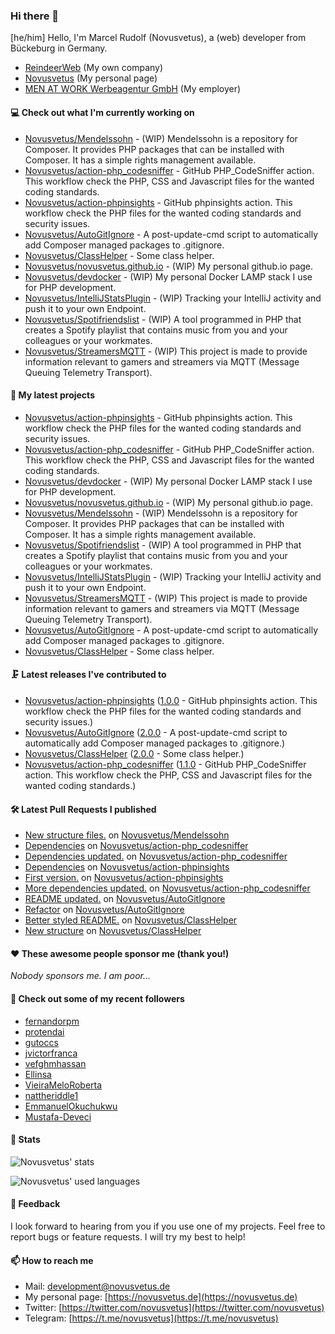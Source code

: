 ### Hi there 👋

[he/him]
Hello, I'm Marcel Rudolf (Novusvetus), a (web) developer from Bückeburg in Germany.

* [ReindeerWeb](https://reindeer-web.de) (My own company)
* [Novusvetus](https://novusvetus.de) (My personal page)
* [MEN AT WORK Werbeagentur GmbH](https://www.men-at-work.de/) (My employer)

#### 💻 Check out what I'm currently working on

- [Novusvetus/Mendelssohn](https://github.com/Novusvetus/Mendelssohn) - (WIP) Mendelssohn is a repository for Composer. It provides PHP packages that can be installed with Composer. It has a simple rights management available.
- [Novusvetus/action-php_codesniffer](https://github.com/Novusvetus/action-php_codesniffer) - GitHub PHP_CodeSniffer action. This workflow check the PHP, CSS and Javascript files for the wanted coding standards.
- [Novusvetus/action-phpinsights](https://github.com/Novusvetus/action-phpinsights) - GitHub phpinsights action. This workflow check the PHP files for the wanted coding standards and security issues.
- [Novusvetus/AutoGitIgnore](https://github.com/Novusvetus/AutoGitIgnore) - A post-update-cmd script to automatically add Composer managed packages to .gitignore.
- [Novusvetus/ClassHelper](https://github.com/Novusvetus/ClassHelper) - Some class helper.
- [Novusvetus/novusvetus.github.io](https://github.com/Novusvetus/novusvetus.github.io) - (WIP) My personal github.io page.
- [Novusvetus/devdocker](https://github.com/Novusvetus/devdocker) - (WIP) My personal Docker LAMP stack I use for PHP development.
- [Novusvetus/IntelliJStatsPlugin](https://github.com/Novusvetus/IntelliJStatsPlugin) - (WIP) Tracking your IntelliJ activity and push it to your own Endpoint.
- [Novusvetus/Spotifriendslist](https://github.com/Novusvetus/Spotifriendslist) - (WIP) A tool programmed in PHP that creates a Spotify playlist that contains music from you and your colleagues or your workmates.
- [Novusvetus/StreamersMQTT](https://github.com/Novusvetus/StreamersMQTT) - (WIP) This project is made to provide information relevant to gamers and streamers via MQTT (Message Queuing Telemetry Transport).

#### 🐣 My latest projects

- [Novusvetus/action-phpinsights](https://github.com/Novusvetus/action-phpinsights) - GitHub phpinsights action. This workflow check the PHP files for the wanted coding standards and security issues.
- [Novusvetus/action-php_codesniffer](https://github.com/Novusvetus/action-php_codesniffer) - GitHub PHP_CodeSniffer action. This workflow check the PHP, CSS and Javascript files for the wanted coding standards.
- [Novusvetus/devdocker](https://github.com/Novusvetus/devdocker) - (WIP) My personal Docker LAMP stack I use for PHP development.
- [Novusvetus/novusvetus.github.io](https://github.com/Novusvetus/novusvetus.github.io) - (WIP) My personal github.io page.
- [Novusvetus/Mendelssohn](https://github.com/Novusvetus/Mendelssohn) - (WIP) Mendelssohn is a repository for Composer. It provides PHP packages that can be installed with Composer. It has a simple rights management available.
- [Novusvetus/Spotifriendslist](https://github.com/Novusvetus/Spotifriendslist) - (WIP) A tool programmed in PHP that creates a Spotify playlist that contains music from you and your colleagues or your workmates.
- [Novusvetus/IntelliJStatsPlugin](https://github.com/Novusvetus/IntelliJStatsPlugin) - (WIP) Tracking your IntelliJ activity and push it to your own Endpoint.
- [Novusvetus/StreamersMQTT](https://github.com/Novusvetus/StreamersMQTT) - (WIP) This project is made to provide information relevant to gamers and streamers via MQTT (Message Queuing Telemetry Transport).
- [Novusvetus/AutoGitIgnore](https://github.com/Novusvetus/AutoGitIgnore) - A post-update-cmd script to automatically add Composer managed packages to .gitignore.
- [Novusvetus/ClassHelper](https://github.com/Novusvetus/ClassHelper) - Some class helper.

#### 🗜 Latest releases I've contributed to

- [Novusvetus/action-phpinsights](https://github.com/Novusvetus/action-phpinsights) ([1.0.0](https://github.com/Novusvetus/action-phpinsights/releases/tag/1.0.0) - GitHub phpinsights action. This workflow check the PHP files for the wanted coding standards and security issues.)
- [Novusvetus/AutoGitIgnore](https://github.com/Novusvetus/AutoGitIgnore) ([2.0.0](https://github.com/Novusvetus/AutoGitIgnore/releases/tag/2.0.0) - A post-update-cmd script to automatically add Composer managed packages to .gitignore.)
- [Novusvetus/ClassHelper](https://github.com/Novusvetus/ClassHelper) ([2.0.0](https://github.com/Novusvetus/ClassHelper/releases/tag/2.0.0) - Some class helper.)
- [Novusvetus/action-php_codesniffer](https://github.com/Novusvetus/action-php_codesniffer) ([1.1.0](https://github.com/Novusvetus/action-php_codesniffer/releases/tag/1.1.0) - GitHub PHP_CodeSniffer action. This workflow check the PHP, CSS and Javascript files for the wanted coding standards.)

#### 🛠 Latest Pull Requests I published

- [New structure files.](https://github.com/Novusvetus/Mendelssohn/pull/1) on [Novusvetus/Mendelssohn](https://github.com/Novusvetus/Mendelssohn)
- [Dependencies](https://github.com/Novusvetus/action-php_codesniffer/pull/76) on [Novusvetus/action-php_codesniffer](https://github.com/Novusvetus/action-php_codesniffer)
- [Dependencies updated.](https://github.com/Novusvetus/action-php_codesniffer/pull/71) on [Novusvetus/action-php_codesniffer](https://github.com/Novusvetus/action-php_codesniffer)
- [Dependencies](https://github.com/Novusvetus/action-phpinsights/pull/19) on [Novusvetus/action-phpinsights](https://github.com/Novusvetus/action-phpinsights)
- [First version.](https://github.com/Novusvetus/action-phpinsights/pull/6) on [Novusvetus/action-phpinsights](https://github.com/Novusvetus/action-phpinsights)
- [More dependencies updated.](https://github.com/Novusvetus/action-php_codesniffer/pull/58) on [Novusvetus/action-php_codesniffer](https://github.com/Novusvetus/action-php_codesniffer)
- [README updated.](https://github.com/Novusvetus/AutoGitIgnore/pull/4) on [Novusvetus/AutoGitIgnore](https://github.com/Novusvetus/AutoGitIgnore)
- [Refactor](https://github.com/Novusvetus/AutoGitIgnore/pull/3) on [Novusvetus/AutoGitIgnore](https://github.com/Novusvetus/AutoGitIgnore)
- [Better styled README.](https://github.com/Novusvetus/ClassHelper/pull/4) on [Novusvetus/ClassHelper](https://github.com/Novusvetus/ClassHelper)
- [New structure](https://github.com/Novusvetus/ClassHelper/pull/3) on [Novusvetus/ClassHelper](https://github.com/Novusvetus/ClassHelper)

#### ❤️ These awesome people sponsor me (thank you!)

_Nobody sponsors me. I am poor..._

#### 👯 Check out some of my recent followers

- [fernandorpm](https://github.com/fernandorpm)
- [protendai](https://github.com/protendai)
- [gutoccs](https://github.com/gutoccs)
- [jvictorfranca](https://github.com/jvictorfranca)
- [vefghmhassan](https://github.com/vefghmhassan)
- [Ellinsa](https://github.com/Ellinsa)
- [VieiraMeloRoberta](https://github.com/VieiraMeloRoberta)
- [nattheriddle1](https://github.com/nattheriddle1)
- [EmmanuelOkuchukwu](https://github.com/EmmanuelOkuchukwu)
- [Mustafa-Deveci](https://github.com/Mustafa-Deveci)

#### 🎢 Stats

![Novusvetus' stats](https://github-readme-stats.vercel.app/api?username=novusvetus&show_icons=true&count_private=true)

![Novusvetus' used languages](https://github-readme-stats.vercel.app/api/top-langs?username=novusvetus&layout=compact)

#### 💬 Feedback
I look forward to hearing from you if you use one of my projects. Feel free to report bugs or feature requests.
I will try my best to help!

#### 📫 How to reach me

- Mail: [development@novusvetus.de](mailto:development@novusvetus.de)
- My personal page: [https://novusvetus.de](https://novusvetus.de)
- Twitter: [https://twitter.com/novusvetus](https://twitter.com/novusvetus)
- Telegram: [https://t.me/novusvetus](https://t.me/novusvetus)
